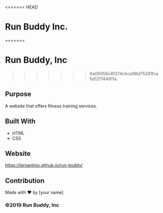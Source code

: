 <<<<<<< HEAD
# Run Buddy Inc.
=======
# Run Buddy, Inc
>>>>>>> 6a06056c6f374cbca98d75281fcafa521744811a

## Purpose
A website that offers fitness training services. 

## Built With
* HTML
* CSS

## Website
https://lernantino.github.io/run-buddy/

## Contribution
Made with ❤️ by [your name]

### ©️2019 Run Buddy, Inc 
